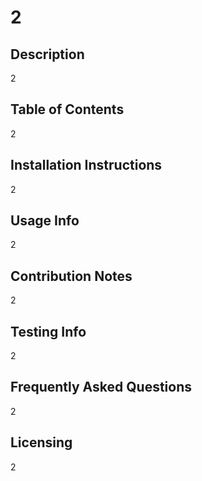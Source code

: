 # 2

## Description
2
## Table of Contents
2
## Installation Instructions
2
## Usage Info
2
## Contribution Notes
2
## Testing Info
2
## Frequently Asked Questions
2
## Licensing
2
